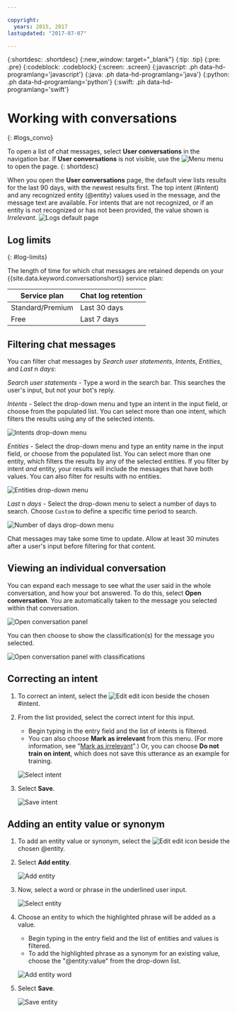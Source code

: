 ```yaml
---

copyright:
  years: 2015, 2017
lastupdated: "2017-07-07"

---
```


{:shortdesc: .shortdesc}
{:new_window: target="_blank"}
{:tip: .tip}
{:pre: .pre}
{:codeblock: .codeblock}
{:screen: .screen}
{:javascript: .ph data-hd-programlang='javascript'}
{:java: .ph data-hd-programlang='java'}
{:python: .ph data-hd-programlang='python'}
{:swift: .ph data-hd-programlang='swift'}

# Working with conversations
{: #logs_convo}

To open a list of chat messages, select **User conversations** in the navigation bar. If **User conversations** is not visible, use the ![Menu](images/Menu_16.png) menu to open the page.
{: shortdesc}

When you open the **User conversations** page, the default view lists results for the last 90 days, with the newest results first. The top intent (#intent) and any recognized entity (@entity) values used in the message, and the message text are available. For intents that are not recognized, or if an entity is not recognized or has not been provided, the value shown is *Irrelevant*.
![Logs default page](images/logs_page1.png)

## Log limits
{: #log-limits}

The length of time for which chat messages are retained depends on your {{site.data.keyword.conversationshort}} service plan:

  Service plan                         | Chat log retention
  ------------------------------------ | ------------------------------------
  Standard/Premium                     | Last 30 days
  Free                                 | Last 7 days

## Filtering chat messages
You can filter chat messages by *Search user statements*, *Intents*, *Entities*, and *Last* n *days*:

*Search user statements* - Type a word in the search bar. This searches the user's input, but not your bot's reply.

*Intents* - Select the drop-down menu and type an intent in the input field, or choose from the populated list. You can select more than one intent, which filters the results using any of the    selected intents.

![Intents drop-down menu](images/intents_filter.png)

*Entities* - Select the drop-down menu and type an entity name in the input field, or choose from the populated list. You can select more than one entity, which filters the results by any of the selected entities. If you filter by intent *and* entity, your results will include the messages that have both values. You can also filter for results with no entities.

![Entities drop-down menu](images/entities_filter.png)

*Last* n *days* - Select the drop-down menu to select a number of days to search. Choose `Custom` to define a specific time period to search.

![Number of days drop-down menu](images/days_filter.png)

Chat messages may take some time to update. Allow at least 30 minutes after a user's input before filtering for that content.

## Viewing an individual conversation
You can expand each message to see what the user said in the whole conversation, and how your bot answered. To do this, select **Open conversation**. You are automatically taken to the message you selected within that conversation.

![Open conversation panel](images/open_convo.png)

You can then choose to show the classification(s) for the message you selected.

![Open conversation panel with classifications](images/open_convo_classes.png)

## Correcting an intent

1.  To correct an intent, select the ![Edit](images/edit_icon.png) edit icon beside the chosen #intent.
1.  From the list provided, select the correct intent for this input.
    - Begin typing in the entry field and the list of intents is filtered.
    - You can also choose **Mark as irrelevant** from this menu. (For more information, see "[Mark as irrelevant](irrelevant_utterance.html)".) Or, you can choose **Do not train on intent**, which does not save this utterance as an example for training.

    ![Select intent](images/select_intent.png)
1.  Select **Save**.

    ![Save intent](images/save_intent.png)

## Adding an entity value or synonym

1.  To add an entity value or synonym, select the ![Edit](images/edit_icon.png) edit icon beside the chosen @entity.
1.  Select **Add entity**.

    ![Add entity](images/add_entity.png)
1.  Now, select a word or phrase in the underlined user input.

    ![Select entity](images/select_entity.png)
1.  Choose an entity to which the highlighted phrase will be added as a value.
    - Begin typing in the entry field and the list of entities and values is filtered.
    - To add the highlighted phrase as a synonym for an existing value, choose the "@entity:value" from the drop-down list.

    ![Add entity word](images/add_entity_word.png)
1.  Select **Save**.

    ![Save entity](images/add_entity_save.png)
